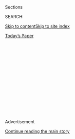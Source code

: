 <div id="app">

<div>

<div>

<div>

<div class="NYTAppHideMasthead css-1q2w90k e1suatyy0">

<div class="section css-ui9rw0 e1suatyy2">

<div class="css-eph4ug er09x8g0">

<div class="css-6n7j50">

</div>

<span class="css-1dv1kvn">Sections</span>

<div class="css-10488qs">

<span class="css-1dv1kvn">SEARCH</span>

</div>

[Skip to content](#site-content)[Skip to site
index](#site-index)

</div>

<div class="css-10698na e1huz5gh0">

</div>

</div>

<div id="masthead-bar-one" class="section hasLinks css-15hmgas e1csuq9d3">

<div class="css-uqyvli e1csuq9d0">

</div>

<div class="css-1uqjmks e1csuq9d1">

</div>

<div class="css-9e9ivx">

[](https://myaccount.nytimes3xbfgragh.onion/auth/login?response_type=cookie&client_id=vi)

</div>

<div class="css-1bvtpon e1csuq9d2">

[Today’s
Paper](https://www.nytimes3xbfgragh.onion/section/todayspaper)

</div>

</div>

</div>

</div>

<div data-aria-hidden="false">

<div id="site-content" data-role="main">

<div>

<div class="css-1aor85t" style="opacity:0.000000001;z-index:-1;visibility:hidden">

<div class="css-1hqnpie">

<div class="css-epjblv">

<span class="css-17xtcya">[Opinion](/section/opinion)</span><span class="css-x15j1o">|</span><span class="css-fwqvlz">Trump
Would Like to See You
Now</span>

</div>

<div class="css-k008qs">

<div class="css-1iwv8en">

<span class="css-18z7m18"></span>

<div>

</div>

</div>

<span class="css-1n6z4y">https://nyti.ms/322C6vj</span>

<div class="css-1705lsu">

<div class="css-4xjgmj">

<div class="css-4skfbu" data-role="toolbar" data-aria-label="Social Media Share buttons, Save button, and Comments Panel with current comment count" data-testid="share-tools">

  - 
  - 
  - 
  - 
    
    <div class="css-6n7j50">
    
    </div>

  - 
  - 

</div>

</div>

</div>

</div>

</div>

</div>

<div id="NYT_TOP_BANNER_REGION" class="css-13pd83m">

</div>

<div id="top-wrapper" class="css-1sy8kpn">

<div id="top-slug" class="css-l9onyx">

Advertisement

</div>

[Continue reading the main
story](#after-top)

<div class="ad top-wrapper" style="text-align:center;height:100%;display:block;min-height:250px">

<div id="top" class="place-ad" data-position="top" data-size-key="top">

</div>

</div>

<div id="after-top">

</div>

</div>

<div>

<div class="css-v5btjw etb61u70">

<div class="css-v05ibm etb61u71">

[Opinion](/section/opinion)

</div>

</div>

<div id="sponsor-wrapper" class="css-1hyfx7x">

<div id="sponsor-slug" class="css-19vbshk">

Supported by

</div>

[Continue reading the main
story](#after-sponsor)

<div id="sponsor" class="ad sponsor-wrapper" style="text-align:center;height:100%;display:block">

</div>

<div id="after-sponsor">

</div>

</div>

<div class="css-186x18t">

</div>

<div class="css-1vkm6nb ehdk2mb0">

# Trump Would Like to See You Now

</div>

Why does the president want to open everything up? It’s not because it’s
safe to do so.

<div class="css-18e8msd">

<div class="css-vp77d3 epjyd6m0">

<div class="css-1p10dcb ey68jwv0" data-aria-hidden="true">

[![Jamelle
Bouie](https://static01.graylady3jvrrxbe.onion/images/2019/01/24/opinion/jamelle-bouie/jamelle-bouie-thumbLarge-v3.png
"Jamelle Bouie")](https://www.nytimes3xbfgragh.onion/column/jamelle-bouie)

</div>

<div class="css-1baulvz">

By [<span class="css-1baulvz last-byline" itemprop="name">Jamelle
Bouie</span>](https://www.nytimes3xbfgragh.onion/column/jamelle-bouie)

<div class="css-8atqhb">

Opinion Columnist

</div>

</div>

</div>

  - July 10,
    2020

  - 
    
    <div class="css-4xjgmj">
    
    <div class="css-d8bdto" data-role="toolbar" data-aria-label="Social Media Share buttons, Save button, and Comments Panel with current comment count" data-testid="share-tools">
    
      - 
      - 
      - 
      - 
        
        <div class="css-6n7j50">
        
        </div>
    
      - 
      - 
    
    </div>
    
    </div>

</div>

<div class="css-79elbk" data-testid="photoviewer-wrapper">

<div class="css-z3e15g" data-testid="photoviewer-wrapper-hidden">

</div>

<div class="css-1a48zt4 ehw59r15" data-testid="photoviewer-children">

![<span class="css-16f3y1r e13ogyst0" data-aria-hidden="true">President
Trump speaking during a "National Dialogue on Safely Reopening America's
Schools" event at the White House on
Tuesday.</span><span class="css-cnj6d5 e1z0qqy90" itemprop="copyrightHolder"><span class="css-1ly73wi e1tej78p0">Credit...</span><span><span>Alex
Brandon/Associated
Press</span></span></span>](https://static01.graylady3jvrrxbe.onion/images/2020/07/13/opinion/13bouie_print_top/merlin_174326484_ccde26ee-a45a-4f4f-a8a1-72668ae07f31-articleLarge.jpg?quality=75&auto=webp&disable=upscale)

</div>

</div>

</div>

<div class="section meteredContent css-1r7ky0e" name="articleBody" itemprop="articleBody">

<div class="audioFigureHeading">

### Listen to This Op-Ed

<span class="css-16qbtva">Audio Recording by Audm</span>

</div>

<div class="css-qe9gm7">

<div>

</div>

</div>

<div class="css-1fanzo5 StoryBodyCompanionColumn">

<div class="css-53u6y8">

*To hear more audio stories from publishers like The New York Times,
download*[**](https://www.audm.com/?utm_source=nytmag&utm_medium=embed&utm_campaign=left_behind_draper)[*Audm
for iPhone or
Android*](https://www.audm.com/?utm_source=nytopinion&utm_medium=embed&utm_campaign=trump_see_you)*.*

Back in March, when Congress was debating pandemic relief, Senator Rick
Scott of Florida [spoke
out](https://twitter.com/thehill/status/1242894562823151616?s=21)
against a Democratic plan to greatly expand federal unemployment
insurance. “The moment we can go back to work, we cannot create an
incentive for people to say ‘I don’t need to come back to work because I
can do better some place else,’ ” Scott said at a news conference in
support of an amendment that would strike the program from the bill.
“These employers are going to need these workers to rebuild this
economy, so we cannot pay people more money on unemployment than what
they would get in their jobs.”

[Most Republican
senators](https://thehill.com/homenews/senate/489589-senate-rejects-gop-attempt-to-change-unemployment-benefits-in-stimulus-bill)
voted to remove the unemployment expansion at its full size, but it
survived. Billions of dollars of benefits have gone to tens of millions
of Americans. The increase in aid was so great that, as The New York
Times
[reported](https://www.nytimes3xbfgragh.onion/2020/06/21/us/politics/coronavirus-poverty.html#click=https://t.co/6LfQmIUQ2G)
last month, the federal poverty rate declined even as the jobless rate
reached incredible heights. And there’s also [no
evidence](https://www.cnbc.com/2020/06/25/people-receiving-unemployment-benefits-are-more-likely-to-look-for-jobs.html)
that additional benefits are keeping people who want to work from
working.

But while that is important, I’m less interested in the trajectory of
the Cares Act than I am the nature of Scott’s opposition. The Florida
senator (and former governor) wasn’t so much concerned with the ability
of people to work as much as he was with the ability of employers to
discipline them. Workers are kept on edge — and willing to accept
whatever wage is on offer — by the threat of immiseration. This, for
politicians who back both big business and existing social relations, is
a feature and not a bug of our economic system, since insecurity and
desperation keep power in the hands of capital and its allies. Even
something as modest as expanded unemployment benefits is a threat to
that arrangement, as they give workers the power to say no to work they
do not want.

<div class="css-1q1hscp">

<div class="css-1xk4eoy">

<div id="JBO">

</div>

</div>

</div>

</div>

</div>

<div class="css-1fanzo5 StoryBodyCompanionColumn">

<div class="css-53u6y8">

We should keep all of this in mind as we try to understand the
[Trump](https://www.nytimes3xbfgragh.onion/2020/07/10/us/politics/trump-schools-reopening.html)
administration’s response to the Covid-19 economic crisis, whether it is
the hostility to more stimulus, the indifference to the mounting
eviction crisis, the opposition to state budget aid, the drive to reopen
businesses, or the current push to [reopen public
schools](https://www.nytimes3xbfgragh.onion/2020/07/10/us/politics/trump-schools-reopening.html),
even as the virus rages nearly out of control in huge sections of the
country.

Yes, you can understand the president’s approach as an attempt to goose
the economy enough for him to win a second term (Democrats “don’t want
to reopen because they think it will help them on Nov. 3,” [Trump
said](https://twitter.com/joshtpm/status/1281320469921136641?s=21) on
Thursday). But there’s a reason his business allies are
[committed](https://apnews.com/57f673f31fb343042e3806b9806e8f7d) to the
same course of action. A forced reopening helps keep the market afloat;
it is what you would do if you were trying to protect capital from any
serious losses. And it is exactly what you would expect from an
administration whose central aim, beyond immigration restrictionism, is
the upward redistribution of wealth to heirs, owners and industry.

Let’s turn back to schools. Trump, again, wants them open. “In Germany,
Denmark, Norway, Sweden and many other countries, SCHOOLS ARE OPEN WITH
NO PROBLEMS,” the president [said on Twitter on
Wednesday](https://twitter.com/realdonaldtrump/status/1280853299600789505?s=21).
“The Dems think it would be bad for them politically if U.S. schools
open before the November Election, but is important for the children &
families.” He also threatened to “cut off funding if not open.” His
education secretary, Betsy DeVos, said the same. “Kids have to continue
learning and schools have to open up,” she [told Fox
News](https://thehill.com/homenews/administration/506427-devos-very-seriously-considering-withholding-funding-from-schools),
announcing, like Trump, that she is “very seriously” considering
withholding federal funding.

But it was Trump’s secretary of labor, Eugene Scalia, who made clear why
the administration is so eager to open schools, even as the pandemic
rages out of control. “One study has suggested that if we closed all our
schools and day care for just a month — just, hypothetically, if we did
that — the impact on U.S. productivity would be in the order of $50
billion,” [he
said](https://www.whitehouse.gov/briefings-statements/press-briefing-vice-president-pence-members-coronavirus-task-force-july-8-2020/)
at a Wednesday press briefing for the White House Coronavirus Task
Force.

Many parents, for good reason, want to send their children back to
school. Others aren’t so sure. The situation is dire. But that has
everything to do with the priorities of an administration that shows no
real interest in fighting the virus and has done everything it can to
prevent additional lockdowns.

</div>

</div>

<div class="css-1fanzo5 StoryBodyCompanionColumn">

<div class="css-53u6y8">

And so schools have to open because parents have to work, and parents
have to work because the president opposes any additional aid to
American families, who might stay home and avoid the virus if they had
the choice. This would raise the unemployment rate — possibly
jeopardizing Mr. Trump’s chances for re-election — and redistribute
power from employers to workers, while also strengthening the case for a
robust and generous social safety net.

Millions of Americans are in the impossible situation of juggling work
and child care while protecting their families from a deadly virus, and
it’s because the White House and its allies would rather try to save the
stock market and pursue narrow ideological goals than try to preserve
the fabric of this society.

“The ultimate expression of sovereignty resides, to a large degree, in
the power and capacity to dictate who may live and who must die,” the
Cameroonian philosopher Achille Mbembe wrote [in a 2003 essay called
“Necropolitics.”](https://warwick.ac.uk/fac/arts/english/currentstudents/postgraduate/masters/modules/postcol_theory/mbembe_22necropolitics22.pdf)
“Hence, to kill or allow to live constitutes the limits of sovereignty,
its fundamental attributes.” I read this line not long before the
pandemic reached American shores, and I’ve been thinking about it ever
since.

President Trump has lately refused almost any action to control the
virus and largely abdicated his responsibility for helping Americans
weather the economic crisis. But he has pushed meatpackers to go back
into dangerous plants, urged businesses to reopen despite danger to the
public and hindered the production and distribution of protective gear
and other critical materials.

Trump has power. But in the face of Covid-19, he doesn’t use it to
facilitate life as much as he does to dictate exposure to death.

</div>

</div>

<div>

</div>

<div class="css-1fanzo5 StoryBodyCompanionColumn">

<div class="css-53u6y8">

*The Times is committed to publishing* [*a diversity of
letters*](https://www.nytimes3xbfgragh.onion/2019/01/31/opinion/letters/letters-to-editor-new-york-times-women.html)
*to the editor. We’d like to hear what you think about this or any of
our articles. Here are some*
[*tips*](https://help.nytimes3xbfgragh.onion/hc/en-us/articles/115014925288-How-to-submit-a-letter-to-the-editor)*.
And here's our email:*
[*letters@NYTimes.com*](mailto:letters@NYTimes.com)*.*

*Follow The New York Times Opinion section on*
[*Facebook*](https://www.facebookcorewwwi.onion/nytopinion)*,* [*Twitter
(@NYTopinion)*](http://twitter.com/NYTOpinion) *and*
[*Instagram*](https://www.instagram.com/nytopinion/)*.*

</div>

</div>

</div>

<div>

</div>

<div>

</div>

<div>

</div>

<div>

<div id="bottom-wrapper" class="css-1ede5it">

<div id="bottom-slug" class="css-l9onyx">

Advertisement

</div>

[Continue reading the main
story](#after-bottom)

<div id="bottom" class="ad bottom-wrapper" style="text-align:center;height:100%;display:block;min-height:90px">

</div>

<div id="after-bottom">

</div>

</div>

</div>

</div>

</div>

## Site Index

<div>

</div>

## Site Information Navigation

  - [© <span>2020</span> <span>The New York Times
    Company</span>](https://help.nytimes3xbfgragh.onion/hc/en-us/articles/115014792127-Copyright-notice)

<!-- end list -->

  - [NYTCo](https://www.nytco.com/)
  - [Contact
    Us](https://help.nytimes3xbfgragh.onion/hc/en-us/articles/115015385887-Contact-Us)
  - [Work with us](https://www.nytco.com/careers/)
  - [Advertise](https://nytmediakit.com/)
  - [T Brand Studio](http://www.tbrandstudio.com/)
  - [Your Ad
    Choices](https://www.nytimes3xbfgragh.onion/privacy/cookie-policy#how-do-i-manage-trackers)
  - [Privacy](https://www.nytimes3xbfgragh.onion/privacy)
  - [Terms of
    Service](https://help.nytimes3xbfgragh.onion/hc/en-us/articles/115014893428-Terms-of-service)
  - [Terms of
    Sale](https://help.nytimes3xbfgragh.onion/hc/en-us/articles/115014893968-Terms-of-sale)
  - [Site
    Map](https://spiderbites.nytimes3xbfgragh.onion)
  - [Help](https://help.nytimes3xbfgragh.onion/hc/en-us)
  - [Subscriptions](https://www.nytimes3xbfgragh.onion/subscription?campaignId=37WXW)

</div>

</div>

</div>

</div>
